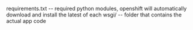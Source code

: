 requirements.txt -- required python modules, openshift will automatically download and install the latest of each
wsgi/ -- folder that contains the actual app code
